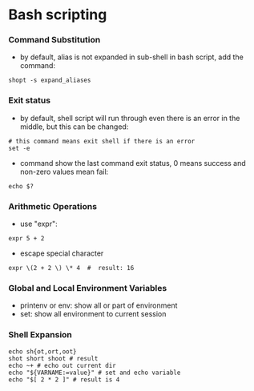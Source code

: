 
# Bash scripting

### Command Substitution
 - by default, alias is not expanded in sub-shell in bash script, add the command:
 ```
 shopt -s expand_aliases
 ```
 
### Exit status
 - by default, shell script will run through even there is an error in the middle, but this can be changed:
  ```
  # this command means exit shell if there is an error 
  set -e 
  ``` 
  
 - command show the last command exit status, 0 means success and non-zero values mean fail:
  ```
  echo $? 
  ```
### Arithmetic Operations
  - use "expr":
  ```
  expr 5 + 2
  ```
  - escape special character
  ```
  expr \(2 + 2 \) \* 4  #  result: 16
  ```
  
### Global and Local Environment Variables
  - printenv or env: show all or part of environment
  - set: show all environment to current session
   
### Shell Expansion

```
echo sh{ot,ort,oot}
shot short shoot # result
echo ~+ # echo out current dir
echo "${VARNAME:=value}" # set and echo variable 
echo "$[ 2 * 2 ]" # result is 4
```
